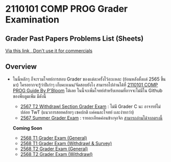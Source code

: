# 2110101 COMP PROG Grader Examination

## Grader **Past Papers** Problems List (Sheets)
[Via this link , Don't use it for commercials](https://docs.google.com/spreadsheets/d/1Lnr0fJUAuTAKb0WXEis1gX0B1XdrFbnvktUbIbZEKAQ/edit?gid=663663241#gid=663663241)

## Overview
- ในนี้หลักๆ ก็จะรวมโจทย์การสอบ Grader ของเเต่ละครั้งไว้อะเเหละ (ย้อนหลังตั้งเเต่ 2565 ขึ้นมา) ใครอยากจะรู้ว่าปีเก่าๆ เก็บคะเเนน/จัดสอบยังไง สามารถไปอ่านได้ที่ [2110101 COMP PROG Guide By P'Bloom](https://drive.google.com/file/d/1MobiIMdO5ejGxo801d9RZENZJnBddpBg/view) ได้เลย ในนี้จะเพิ่มโจทย์สำหรับเทอมที่อาจจะไม่มีใน Github ของพี่บลูมเพิ่ม มีดังนี้
  - [2567 T2 Withdrawl Section Grader Exam]() : ไม่มี Grader C นะ อาจารย์ไม่ปล่อย TwT (แนวการสอยคล้ายๆ เซคปกติ เเค่คนละโจทย์ เเละง่ายกว่า)
  - [2567 Summer Grader Exam]() : รายละเอียดค่อนข้างจุกจิก [สามารถอ่านได้จากตรงนี้](https://github.com/NuBFightForMyDream/2110101-Computer-Programming/blob/main/101_Past%20Papers/2024%20Summer%20(108)%20Grader%20Exam/README.md)
 
  **Coming Soon**
  - [2568 T1 Grader Exam (General)]()
  - [2568 T1 Grader Exam (Withdrawl & Survey)]()
  - [2568 T2 Grader Exam (General)]()
  - [2568 T2 Grader Exam (Withdrawl)]()

 

